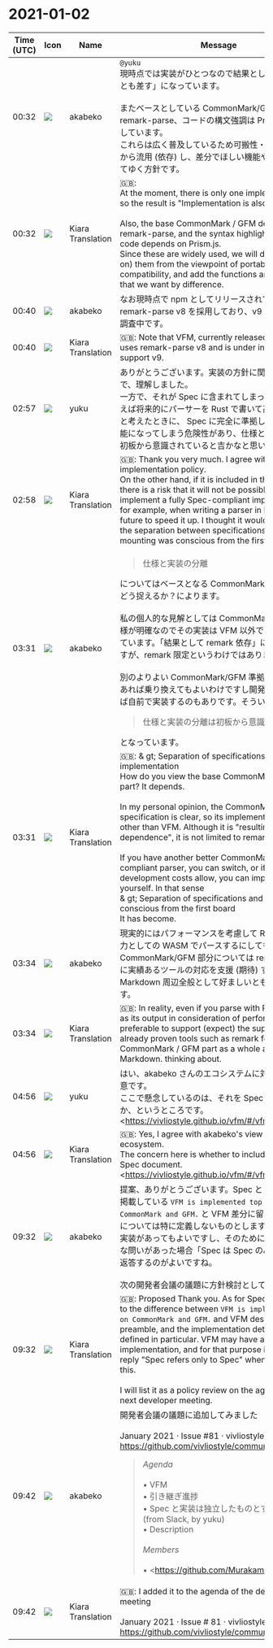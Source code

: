 # 2021-01-02

|Time (UTC)|Icon|Name|Message|
|---|---|---|---|
|00:32|![](https://avatars.slack-edge.com/2019-05-15/624511073651_25909952cd7a069ceed2_72.png)|akabeko|`@yuku`<br>現時点では実装がひとつなので結果として「実装のことも差す」になっています。<br><br>またベースとしている CommonMark/GFM は remark-parse、コードの構文強調は Prism.js に依存しています。<br>これらは広く普及しているため可搬性・互換性の観点から流用 (依存) し、差分でほしい機能や構文を追加してゆく方針です。|
|00:32|![](https://avatars.slack-edge.com/2019-08-21/732685848020_f3f20736795184660348_72.png)|Kiara Translation|🇬🇧: <br>At the moment, there is only one implementation, so the result is "Implementation is also included".<br><br>Also, the base CommonMark / GFM depends on remark-parse, and the syntax highlighting of the code depends on Prism.js.<br>Since these are widely used, we will divert (depend on) them from the viewpoint of portability and compatibility, and add the functions and syntax that we want by difference.|
|00:40|![](https://avatars.slack-edge.com/2019-05-15/624511073651_25909952cd7a069ceed2_72.png)|akabeko|なお現時点で npm としてリリースされている VFM は remark-parse v8 を採用しており、v9 に対応すべく調査中です。|
|00:40|![](https://avatars.slack-edge.com/2019-08-21/732685848020_f3f20736795184660348_72.png)|Kiara Translation|🇬🇧: Note that VFM, currently released as npm, uses remark-parse v8 and is under investigation to support v9.|
|02:57|![](https://secure.gravatar.com/avatar/b9d723a1439affc92fcd589446f73d3b.jpg?s=72&d=https%3A%2F%2Fa.slack-edge.com%2Fdf10d%2Fimg%2Favatars%2Fava_0014-72.png)|yuku|ありがとうございます。実装の方針に関しては同意で、理解しました。<br>一方で、それが Spec に含まれてしまっていると、例えば将来的にパーサーを Rust で書いて高速化しようと考えたときに、 Spec に完全に準拠した実装が不可能になってしまう危険性があり、仕様と実装の分離は初板から意識されていると吉かなと思いました。|
|02:58|![](https://avatars.slack-edge.com/2019-08-21/732685848020_f3f20736795184660348_72.png)|Kiara Translation|🇬🇧: Thank you very much. I agree with the implementation policy.<br>On the other hand, if it is included in the Spec, there is a risk that it will not be possible to implement a fully Spec-compliant implementation, for example, when writing a parser in Rust in the future to speed it up. I thought it would be good if the separation between specifications and mounting was conscious from the first board.|
|03:31|![](https://avatars.slack-edge.com/2019-05-15/624511073651_25909952cd7a069ceed2_72.png)|akabeko|<blockquote>仕様と実装の分離</blockquote>についてはベースとなる CommonMark/GFM 部分をどう捉えるか？によります。<br><br>私の個人的な見解としては CommonMark/GFM の仕様が明確なのでその実装は VFM 以外でもよいと考えています。「結果として remark 依存」になってはいますが、remark 限定というわけではありません。<br><br>別のよりよい CommonMark/GFM 準拠なパーサーがあれば乗り換えてもよいわけですし開発コストが許せば自前で実装するのもありです。そういう意味では<br><blockquote>仕様と実装の分離は初板から意識されている</blockquote>となっています。|
|03:31|![](https://avatars.slack-edge.com/2019-08-21/732685848020_f3f20736795184660348_72.png)|Kiara Translation|🇬🇧: &amp; gt; Separation of specifications and implementation<br>How do you view the base CommonMark / GFM part? It depends.<br><br>In my personal opinion, the CommonMark / GFM specification is clear, so its implementation may be other than VFM. Although it is "resulting in remark dependence", it is not limited to remark.<br><br>If you have another better CommonMark / GFM compliant parser, you can switch, or if development costs allow, you can implement it yourself. In that sense<br>&amp; gt; Separation of specifications and mounting is conscious from the first board<br>It has become.|
|03:34|![](https://avatars.slack-edge.com/2019-05-15/624511073651_25909952cd7a069ceed2_72.png)|akabeko|現実的にはパフォーマンスを考慮して Rust やその出力としての WASM でパースするにしても、CommonMark/GFM 部分については remark など既に実績あるツールの対応を支援 (期待) するほうが Markdown 周辺全般として好ましいとも考えています。|
|03:34|![](https://avatars.slack-edge.com/2019-08-21/732685848020_f3f20736795184660348_72.png)|Kiara Translation|🇬🇧: In reality, even if you parse with Rust or WASM as its output in consideration of performance, it is preferable to support (expect) the support of already proven tools such as remark for the CommonMark / GFM part as a whole around Markdown. thinking about.|
|04:56|![](https://secure.gravatar.com/avatar/b9d723a1439affc92fcd589446f73d3b.jpg?s=72&d=https%3A%2F%2Fa.slack-edge.com%2Fdf10d%2Fimg%2Favatars%2Fava_0014-72.png)|yuku|はい、akabeko さんのエコシステムに対する見解は同意です。<br>ここで懸念しているのは、それを Spec 文書に含めるか、というところです。<br><https://vivliostyle.github.io/vfm/#/vfm|https://vivliostyle.github.io/vfm/#/vfm><br><br>Spec は性質上、厳密性が求められ破壊的変更が難しいです。そのため、文面通りに捉えると縛りになり得る実装詳細は定義せずに、GFM Spec のスーパーセットとしての文法定義に留めるほうが良いかも、という意見です。|
|04:56|![](https://avatars.slack-edge.com/2019-08-21/732685848020_f3f20736795184660348_72.png)|Kiara Translation|🇬🇧: Yes, I agree with akabeko's view of the ecosystem.<br>The concern here is whether to include it in the Spec document.<br><https://vivliostyle.github.io/vfm/#/vfm | https://vivliostyle.github.io/vfm/#/vfm><br><br>By nature, Spec requires rigor and is difficult to change destructively. Therefore, it is an opinion that it is better to keep the grammar definition as a superset of GFM without defining the implementation details that can be bound if it is taken as written.|
|09:32|![](https://avatars.slack-edge.com/2019-05-15/624511073651_25909952cd7a069ceed2_72.png)|akabeko|提案、ありがとうございます。Spec としては前文に掲載している `VFM is implemented top on CommonMark and GFM.` と VFM 差分に留め、実装詳細については特に定義しないものとします。VFM に分家実装があってもよいですし、そのためには今回のような問いがあった場合「Spec は Spec のみを指す」と返答するのがよいですね。<br><br>次の開発者会議の議題に方針検討として挙げます。|
|09:32|![](https://avatars.slack-edge.com/2019-08-21/732685848020_f3f20736795184660348_72.png)|Kiara Translation|🇬🇧: Proposed Thank you. As for Spec, it is limited to the difference between `VFM is implemented top on CommonMark and GFM.` and VFM described in the preamble, and the implementation details are not defined in particular. VFM may have a branch implementation, and for that purpose it is better to reply "Spec refers only to Spec" when asked like this.<br><br>I will list it as a policy review on the agenda of the next developer meeting.|
|09:42|![](https://avatars.slack-edge.com/2019-05-15/624511073651_25909952cd7a069ceed2_72.png)|akabeko|開発者会議の議題に追加してみました<br><br>January 2021 · Issue #81 · vivliostyle/community<br><https://github.com/vivliostyle/community/issues/81><br><blockquote>*Agenda*<br><br>• VFM<br>    • 引き継ぎ進捗<br>    • Spec と実装は独立したものとする方針検討 (from Slack, by yuku)<br>• Description<br><br>*Members*<br><br>• <https://github.com/MurakamiShinyu|@MurakamiShinyu><br>• <https://github.com/ogwata|@ogwata><br>• <https://github.com/spring-raining|@spring-raining><br>• <https://github.com/yamasy1549|@yamasy1549><br>• <https://github.com/takanakahiko|@takanakahiko><br>• <https://github.com/akabekobeko|@akabekobeko> (Scribe)</blockquote>|
|09:42|![](https://avatars.slack-edge.com/2019-08-21/732685848020_f3f20736795184660348_72.png)|Kiara Translation|🇬🇧: I added it to the agenda of the developer meeting<br><br>January 2021 · Issue # 81 · vivliostyle / community<br><https://github.com/vivliostyle/community/issues/81>|
